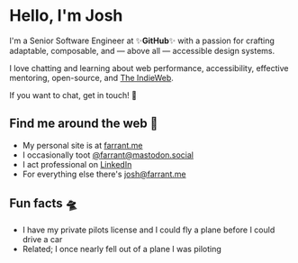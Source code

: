 # Hello, I'm Josh 

I'm a Senior Software Engineer at ✨**GitHub**✨ with a passion for crafting adaptable, composable, and — above all — accessible design systems.

I love chatting and learning about web performance, accessibility, effective mentoring, open-source, and [The IndieWeb]([url](https://indieweb.org/)).

If you want to chat, get in touch! 💖


## Find me around the web 🔭
- My personal site is at [farrant.me](https://farrant.me)
- I occasionally toot [@farrant@mastodon.social](https://mastodon.social/@farrant)
- I act professional on [LinkedIn](https://www.linkedin.com/in/joshfarrant/)
- For everything else there's josh@farrant.me


## Fun facts 🛸
- I have my private pilots license and I could fly a plane before I could drive a car
- Related; I once nearly fell out of a plane I was piloting
